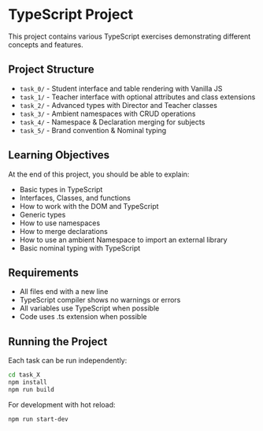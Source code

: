 # TypeScript Project

This project contains various TypeScript exercises demonstrating different concepts and features.

## Project Structure

- `task_0/` - Student interface and table rendering with Vanilla JS
- `task_1/` - Teacher interface with optional attributes and class extensions
- `task_2/` - Advanced types with Director and Teacher classes
- `task_3/` - Ambient namespaces with CRUD operations
- `task_4/` - Namespace & Declaration merging for subjects
- `task_5/` - Brand convention & Nominal typing

## Learning Objectives

At the end of this project, you should be able to explain:

- Basic types in TypeScript
- Interfaces, Classes, and functions
- How to work with the DOM and TypeScript
- Generic types
- How to use namespaces
- How to merge declarations
- How to use an ambient Namespace to import an external library
- Basic nominal typing with TypeScript

## Requirements

- All files end with a new line
- TypeScript compiler shows no warnings or errors
- All variables use TypeScript when possible
- Code uses .ts extension when possible

## Running the Project

Each task can be run independently:

```bash
cd task_X
npm install
npm run build
```

For development with hot reload:

```bash
npm run start-dev
```
